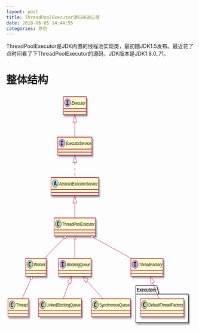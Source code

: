 ```yaml
---
layout: post
title: ThreadPoolExecutor源码阅读心得 
date: 2018-06-05 14:44:55
categories: 原创
---
```



ThreadPoolExecutor是JDK内置的线程池实现类，最初随JDK1.5发布。最近花了点时间看了下ThreadPoolExecutor的源码，JDK版本是JDK1.8.0_71。

# 整体结构

<div class="plantuml-diagram"><!--?xml version="1.0" encoding="UTF-8" standalone="no"?--><svg xmlns="http://www.w3.org/2000/svg" xmlns:xlink="http://www.w3.org/1999/xlink" contentscripttype="application/ecmascript" contentstyletype="text/css" height="624px" preserveAspectRatio="none" style="width:673px;height:624px;" version="1.1" viewBox="0 0 673 624" width="673px" zoomAndPan="magnify"><defs><filter height="300%" id="f187kkkrhf1647" width="300%" x="-1" y="-1"><feGaussianBlur result="blurOut" stdDeviation="2.0"></feGaussianBlur><feColorMatrix in="blurOut" result="blurOut2" type="matrix" values="0 0 0 0 0 0 0 0 0 0 0 0 0 0 0 0 0 0 .4 0"></feColorMatrix><feOffset dx="4.0" dy="4.0" in="blurOut2" result="blurOut3"></feOffset><feBlend in="SourceGraphic" in2="blurOut3" mode="normal"></feBlend></filter></defs><g><!--cluster Executors--><polygon fill="#FFFFFF" filter="url(#f187kkkrhf1647)" points="463,513,538,513,545,535.4883,651,535.4883,651,612,463,612,463,513" style="stroke: #000000; stroke-width: 1.5;"></polygon><line style="stroke: #000000; stroke-width: 1.5;" x1="463" x2="545" y1="535.4883" y2="535.4883"></line><text fill="#000000" font-family="sans-serif" font-size="14" font-weight="bold" lengthAdjust="spacingAndGlyphs" textLength="69" x="467" y="528.5352">Executors</text><!--class Executors.DefaultThreadFactory--><rect fill="#FEFECE" filter="url(#f187kkkrhf1647)" height="48" id="Executors.DefaultThreadFactory" style="stroke: #A80036; stroke-width: 1.5;" width="156" x="479" y="548"></rect><ellipse cx="494" cy="564" fill="#ADD1B2" rx="11" ry="11" style="stroke: #A80036; stroke-width: 1.0;"></ellipse><path d="M496.9731,569.6431 Q496.3921,569.9419 495.7529,570.0913 Q495.1138,570.2407 494.4082,570.2407 Q491.9014,570.2407 490.5815,568.5889 Q489.2617,566.937 489.2617,563.8159 Q489.2617,560.6865 490.5815,559.0347 Q491.9014,557.3828 494.4082,557.3828 Q495.1138,557.3828 495.7612,557.5322 Q496.4087,557.6816 496.9731,557.9805 L496.9731,560.7031 Q496.3423,560.1221 495.7488,559.8523 Q495.1553,559.5825 494.5244,559.5825 Q493.1797,559.5825 492.4949,560.6492 Q491.8101,561.7158 491.8101,563.8159 Q491.8101,565.9077 492.4949,566.9744 Q493.1797,568.041 494.5244,568.041 Q495.1553,568.041 495.7488,567.7712 Q496.3423,567.5015 496.9731,566.9204 Z "></path><text fill="#000000" font-family="sans-serif" font-size="12" lengthAdjust="spacingAndGlyphs" textLength="124" x="508" y="568.5352">DefaultThreadFactory</text><line style="stroke: #A80036; stroke-width: 1.5;" x1="480" x2="634" y1="580" y2="580"></line><line style="stroke: #A80036; stroke-width: 1.5;" x1="480" x2="634" y1="588" y2="588"></line><!--class LinkedBlockingQueue--><rect fill="#FEFECE" filter="url(#f187kkkrhf1647)" height="48" id="LinkedBlockingQueue" style="stroke: #A80036; stroke-width: 1.5;" width="154" x="115" y="548"></rect><ellipse cx="130" cy="564" fill="#ADD1B2" rx="11" ry="11" style="stroke: #A80036; stroke-width: 1.0;"></ellipse><path d="M132.9731,569.6431 Q132.3921,569.9419 131.7529,570.0913 Q131.1138,570.2407 130.4082,570.2407 Q127.9014,570.2407 126.5815,568.5889 Q125.2617,566.937 125.2617,563.8159 Q125.2617,560.6865 126.5815,559.0347 Q127.9014,557.3828 130.4082,557.3828 Q131.1138,557.3828 131.7612,557.5322 Q132.4087,557.6816 132.9731,557.9805 L132.9731,560.7031 Q132.3423,560.1221 131.7488,559.8523 Q131.1553,559.5825 130.5244,559.5825 Q129.1797,559.5825 128.4949,560.6492 Q127.8101,561.7158 127.8101,563.8159 Q127.8101,565.9077 128.4949,566.9744 Q129.1797,568.041 130.5244,568.041 Q131.1553,568.041 131.7488,567.7712 Q132.3423,567.5015 132.9731,566.9204 Z "></path><text fill="#000000" font-family="sans-serif" font-size="12" lengthAdjust="spacingAndGlyphs" textLength="122" x="144" y="568.5352">LinkedBlockingQueue</text><line style="stroke: #A80036; stroke-width: 1.5;" x1="116" x2="268" y1="580" y2="580"></line><line style="stroke: #A80036; stroke-width: 1.5;" x1="116" x2="268" y1="588" y2="588"></line><!--class SynchronousQueue--><rect fill="#FEFECE" filter="url(#f187kkkrhf1647)" height="48" id="SynchronousQueue" style="stroke: #A80036; stroke-width: 1.5;" width="140" x="304" y="548"></rect><ellipse cx="319" cy="564" fill="#ADD1B2" rx="11" ry="11" style="stroke: #A80036; stroke-width: 1.0;"></ellipse><path d="M321.9731,569.6431 Q321.3921,569.9419 320.7529,570.0913 Q320.1138,570.2407 319.4082,570.2407 Q316.9014,570.2407 315.5815,568.5889 Q314.2617,566.937 314.2617,563.8159 Q314.2617,560.6865 315.5815,559.0347 Q316.9014,557.3828 319.4082,557.3828 Q320.1138,557.3828 320.7612,557.5322 Q321.4087,557.6816 321.9731,557.9805 L321.9731,560.7031 Q321.3423,560.1221 320.7488,559.8523 Q320.1553,559.5825 319.5244,559.5825 Q318.1797,559.5825 317.4949,560.6492 Q316.8101,561.7158 316.8101,563.8159 Q316.8101,565.9077 317.4949,566.9744 Q318.1797,568.041 319.5244,568.041 Q320.1553,568.041 320.7488,567.7712 Q321.3423,567.5015 321.9731,566.9204 Z "></path><text fill="#000000" font-family="sans-serif" font-size="12" lengthAdjust="spacingAndGlyphs" textLength="108" x="333" y="568.5352">SynchronousQueue</text><line style="stroke: #A80036; stroke-width: 1.5;" x1="305" x2="443" y1="580" y2="580"></line><line style="stroke: #A80036; stroke-width: 1.5;" x1="305" x2="443" y1="588" y2="588"></line><!--class Thread--><rect fill="#FEFECE" filter="url(#f187kkkrhf1647)" height="48" id="Thread" style="stroke: #A80036; stroke-width: 1.5;" width="74" x="6" y="548"></rect><ellipse cx="21" cy="564" fill="#ADD1B2" rx="11" ry="11" style="stroke: #A80036; stroke-width: 1.0;"></ellipse><path d="M23.9731,569.6431 Q23.3921,569.9419 22.7529,570.0913 Q22.1138,570.2407 21.4082,570.2407 Q18.9014,570.2407 17.5815,568.5889 Q16.2617,566.937 16.2617,563.8159 Q16.2617,560.6865 17.5815,559.0347 Q18.9014,557.3828 21.4082,557.3828 Q22.1138,557.3828 22.7612,557.5322 Q23.4087,557.6816 23.9731,557.9805 L23.9731,560.7031 Q23.3423,560.1221 22.7488,559.8523 Q22.1553,559.5825 21.5244,559.5825 Q20.1797,559.5825 19.4949,560.6492 Q18.8101,561.7158 18.8101,563.8159 Q18.8101,565.9077 19.4949,566.9744 Q20.1797,568.041 21.5244,568.041 Q22.1553,568.041 22.7488,567.7712 Q23.3423,567.5015 23.9731,566.9204 Z "></path><text fill="#000000" font-family="sans-serif" font-size="12" lengthAdjust="spacingAndGlyphs" textLength="42" x="35" y="568.5352">Thread</text><line style="stroke: #A80036; stroke-width: 1.5;" x1="7" x2="79" y1="580" y2="580"></line><line style="stroke: #A80036; stroke-width: 1.5;" x1="7" x2="79" y1="588" y2="588"></line><!--class Worker--><rect fill="#FEFECE" filter="url(#f187kkkrhf1647)" height="48" id="Worker" style="stroke: #A80036; stroke-width: 1.5;" width="73" x="69.5" y="440"></rect><ellipse cx="84.5" cy="456" fill="#ADD1B2" rx="11" ry="11" style="stroke: #A80036; stroke-width: 1.0;"></ellipse><path d="M87.4731,461.6431 Q86.8921,461.9419 86.2529,462.0913 Q85.6138,462.2407 84.9082,462.2407 Q82.4014,462.2407 81.0815,460.5889 Q79.7617,458.937 79.7617,455.8159 Q79.7617,452.6865 81.0815,451.0347 Q82.4014,449.3828 84.9082,449.3828 Q85.6138,449.3828 86.2612,449.5322 Q86.9087,449.6816 87.4731,449.9805 L87.4731,452.7031 Q86.8423,452.1221 86.2488,451.8523 Q85.6553,451.5825 85.0244,451.5825 Q83.6797,451.5825 82.9949,452.6492 Q82.3101,453.7158 82.3101,455.8159 Q82.3101,457.9077 82.9949,458.9744 Q83.6797,460.041 85.0244,460.041 Q85.6553,460.041 86.2488,459.7712 Q86.8423,459.5015 87.4731,458.9204 Z "></path><text fill="#000000" font-family="sans-serif" font-size="12" lengthAdjust="spacingAndGlyphs" textLength="41" x="98.5" y="460.5352">Worker</text><line style="stroke: #A80036; stroke-width: 1.5;" x1="70.5" x2="141.5" y1="472" y2="472"></line><line style="stroke: #A80036; stroke-width: 1.5;" x1="70.5" x2="141.5" y1="480" y2="480"></line><!--class BlockingQueue--><rect fill="#FEFECE" filter="url(#f187kkkrhf1647)" height="48" id="BlockingQueue" style="stroke: #A80036; stroke-width: 1.5;" width="116" x="187" y="440"></rect><ellipse cx="202" cy="456" fill="#B4A7E5" rx="11" ry="11" style="stroke: #A80036; stroke-width: 1.0;"></ellipse><path d="M197.9277,451.7651 L197.9277,449.6069 L205.3071,449.6069 L205.3071,451.7651 L202.8418,451.7651 L202.8418,459.8418 L205.3071,459.8418 L205.3071,462 L197.9277,462 L197.9277,459.8418 L200.3931,459.8418 L200.3931,451.7651 Z "></path><text fill="#000000" font-family="sans-serif" font-size="12" font-style="italic" lengthAdjust="spacingAndGlyphs" textLength="84" x="216" y="460.5352">BlockingQueue</text><line style="stroke: #A80036; stroke-width: 1.5;" x1="188" x2="302" y1="472" y2="472"></line><line style="stroke: #A80036; stroke-width: 1.5;" x1="188" x2="302" y1="480" y2="480"></line><!--class ThreadFactory--><rect fill="#FEFECE" filter="url(#f187kkkrhf1647)" height="48" id="ThreadFactory" style="stroke: #A80036; stroke-width: 1.5;" width="115" x="445.5" y="440"></rect><ellipse cx="460.5" cy="456" fill="#B4A7E5" rx="11" ry="11" style="stroke: #A80036; stroke-width: 1.0;"></ellipse><path d="M456.4277,451.7651 L456.4277,449.6069 L463.8071,449.6069 L463.8071,451.7651 L461.3418,451.7651 L461.3418,459.8418 L463.8071,459.8418 L463.8071,462 L456.4277,462 L456.4277,459.8418 L458.8931,459.8418 L458.8931,451.7651 Z "></path><text fill="#000000" font-family="sans-serif" font-size="12" font-style="italic" lengthAdjust="spacingAndGlyphs" textLength="83" x="474.5" y="460.5352">ThreadFactory</text><line style="stroke: #A80036; stroke-width: 1.5;" x1="446.5" x2="559.5" y1="472" y2="472"></line><line style="stroke: #A80036; stroke-width: 1.5;" x1="446.5" x2="559.5" y1="480" y2="480"></line><!--class ThreadPoolExecutor--><rect fill="#FEFECE" filter="url(#f187kkkrhf1647)" height="48" id="ThreadPoolExecutor" style="stroke: #A80036; stroke-width: 1.5;" width="148" x="171" y="332"></rect><ellipse cx="186" cy="348" fill="#ADD1B2" rx="11" ry="11" style="stroke: #A80036; stroke-width: 1.0;"></ellipse><path d="M188.9731,353.6431 Q188.3921,353.9419 187.7529,354.0913 Q187.1138,354.2407 186.4082,354.2407 Q183.9014,354.2407 182.5815,352.5889 Q181.2617,350.937 181.2617,347.8159 Q181.2617,344.6865 182.5815,343.0347 Q183.9014,341.3828 186.4082,341.3828 Q187.1138,341.3828 187.7612,341.5322 Q188.4087,341.6816 188.9731,341.9805 L188.9731,344.7031 Q188.3423,344.1221 187.7488,343.8523 Q187.1553,343.5825 186.5244,343.5825 Q185.1797,343.5825 184.4949,344.6492 Q183.8101,345.7158 183.8101,347.8159 Q183.8101,349.9077 184.4949,350.9744 Q185.1797,352.041 186.5244,352.041 Q187.1553,352.041 187.7488,351.7712 Q188.3423,351.5015 188.9731,350.9204 Z "></path><text fill="#000000" font-family="sans-serif" font-size="12" lengthAdjust="spacingAndGlyphs" textLength="116" x="200" y="352.5352">ThreadPoolExecutor</text><line style="stroke: #A80036; stroke-width: 1.5;" x1="172" x2="318" y1="364" y2="364"></line><line style="stroke: #A80036; stroke-width: 1.5;" x1="172" x2="318" y1="372" y2="372"></line><!--class AbstractExecutorService--><rect fill="#FEFECE" filter="url(#f187kkkrhf1647)" height="48" id="AbstractExecutorService" style="stroke: #A80036; stroke-width: 1.5;" width="170" x="160" y="224"></rect><ellipse cx="175" cy="240" fill="#A9DCDF" rx="11" ry="11" style="stroke: #A80036; stroke-width: 1.0;"></ellipse><path d="M175.1133,235.3481 L173.9595,240.4199 L176.2754,240.4199 Z M173.6191,233.1069 L176.6157,233.1069 L179.9609,245.5 L177.5122,245.5 L176.7485,242.437 L173.4697,242.437 L172.7227,245.5 L170.2739,245.5 Z "></path><text fill="#000000" font-family="sans-serif" font-size="12" font-style="italic" lengthAdjust="spacingAndGlyphs" textLength="138" x="189" y="244.5352">AbstractExecutorService</text><line style="stroke: #A80036; stroke-width: 1.5;" x1="161" x2="329" y1="256" y2="256"></line><line style="stroke: #A80036; stroke-width: 1.5;" x1="161" x2="329" y1="264" y2="264"></line><!--class ExecutorService--><rect fill="#FEFECE" filter="url(#f187kkkrhf1647)" height="48" id="ExecutorService" style="stroke: #A80036; stroke-width: 1.5;" width="122" x="184" y="116"></rect><ellipse cx="199" cy="132" fill="#B4A7E5" rx="11" ry="11" style="stroke: #A80036; stroke-width: 1.0;"></ellipse><path d="M194.9277,127.7651 L194.9277,125.6069 L202.3071,125.6069 L202.3071,127.7651 L199.8418,127.7651 L199.8418,135.8418 L202.3071,135.8418 L202.3071,138 L194.9277,138 L194.9277,135.8418 L197.3931,135.8418 L197.3931,127.7651 Z "></path><text fill="#000000" font-family="sans-serif" font-size="12" font-style="italic" lengthAdjust="spacingAndGlyphs" textLength="90" x="213" y="136.5352">ExecutorService</text><line style="stroke: #A80036; stroke-width: 1.5;" x1="185" x2="305" y1="148" y2="148"></line><line style="stroke: #A80036; stroke-width: 1.5;" x1="185" x2="305" y1="156" y2="156"></line><!--class Executor--><rect fill="#FEFECE" filter="url(#f187kkkrhf1647)" height="48" id="Executor" style="stroke: #A80036; stroke-width: 1.5;" width="82" x="204" y="8"></rect><ellipse cx="219" cy="24" fill="#B4A7E5" rx="11" ry="11" style="stroke: #A80036; stroke-width: 1.0;"></ellipse><path d="M214.9277,19.7651 L214.9277,17.6069 L222.3071,17.6069 L222.3071,19.7651 L219.8418,19.7651 L219.8418,27.8418 L222.3071,27.8418 L222.3071,30 L214.9277,30 L214.9277,27.8418 L217.3931,27.8418 L217.3931,19.7651 Z "></path><text fill="#000000" font-family="sans-serif" font-size="12" font-style="italic" lengthAdjust="spacingAndGlyphs" textLength="50" x="233" y="28.5352">Executor</text><line style="stroke: #A80036; stroke-width: 1.5;" x1="205" x2="285" y1="40" y2="40"></line><line style="stroke: #A80036; stroke-width: 1.5;" x1="205" x2="285" y1="48" y2="48"></line><!--link Executor to ExecutorService--><path d="M245,76.024 C245,89.579 245,104.038 245,115.678 " fill="none" id="Executor-ExecutorService" style="stroke: #A80036; stroke-width: 1.0;"></path><polygon fill="none" points="238,76,245,56,252,76,238,76" style="stroke: #A80036; stroke-width: 1.0;"></polygon><!--link ExecutorService to AbstractExecutorService--><path d="M245,184.024 C245,197.579 245,212.038 245,223.678 " fill="none" id="ExecutorService-AbstractExecutorService" style="stroke: #A80036; stroke-width: 1.0; stroke-dasharray: 7.0,7.0;"></path><polygon fill="none" points="238,184,245,164,252,184,238,184" style="stroke: #A80036; stroke-width: 1.0;"></polygon><!--link AbstractExecutorService to ThreadPoolExecutor--><path d="M245,292.024 C245,305.579 245,320.038 245,331.678 " fill="none" id="AbstractExecutorService-ThreadPoolExecutor" style="stroke: #A80036; stroke-width: 1.0;"></path><polygon fill="none" points="238,292,245,272,252,292,238,292" style="stroke: #A80036; stroke-width: 1.0;"></polygon><!--link ThreadPoolExecutor to ThreadFactory--><path d="M313.244,385.038 C354.872,402.141 407.438,423.738 446.682,439.862 " fill="none" id="ThreadPoolExecutor-ThreadFactory" style="stroke: #A80036; stroke-width: 1.0;"></path><polygon fill="#FFFFFF" points="300.982,380,305.0118,385.98,312.0818,384.5602,308.0519,378.5802,300.982,380" style="stroke: #A80036; stroke-width: 1.0;"></polygon><!--link ThreadPoolExecutor to BlockingQueue--><path d="M245,393.338 C245,408.681 245,426.098 245,439.678 " fill="none" id="ThreadPoolExecutor-BlockingQueue" style="stroke: #A80036; stroke-width: 1.0;"></path><polygon fill="#FFFFFF" points="245,380,241,386,245,392,249,386,245,380" style="stroke: #A80036; stroke-width: 1.0;"></polygon><!--link ThreadPoolExecutor to Worker--><path d="M204.307,388.032 C182.659,404.541 156.48,424.504 136.582,439.678 " fill="none" id="ThreadPoolExecutor-Worker" style="stroke: #A80036; stroke-width: 1.0;"></path><polygon fill="#FFFFFF" points="214.839,380,207.6424,380.4571,205.2964,387.2759,212.493,386.8188,214.839,380" style="stroke: #A80036; stroke-width: 1.0;"></polygon><!--link BlockingQueue to SynchronousQueue--><path d="M288.652,500.869 C307.462,516.325 328.922,533.9595 345.618,547.6784 " fill="none" id="BlockingQueue-SynchronousQueue" style="stroke: #A80036; stroke-width: 1.0;"></path><polygon fill="none" points="283.999,506.106,272.991,488,292.888,495.289,283.999,506.106" style="stroke: #A80036; stroke-width: 1.0;"></polygon><!--link BlockingQueue to LinkedBlockingQueue--><path d="M224.453,506.094 C217.402,520.196 209.758,535.4838 203.661,547.6784 " fill="none" id="BlockingQueue-LinkedBlockingQueue" style="stroke: #A80036; stroke-width: 1.0;"></path><polygon fill="none" points="218.294,502.758,233.5,488,230.816,509.019,218.294,502.758" style="stroke: #A80036; stroke-width: 1.0;"></polygon><!--link Worker to Thread--><path d="M85.5129,499.47 C76.1326,515.253 65.2617,533.5437 56.8609,547.6784 " fill="none" id="Worker-Thread" style="stroke: #A80036; stroke-width: 1.0;"></path><polygon fill="#FFFFFF" points="92.3299,488,85.826,491.1143,86.1992,498.3157,92.7031,495.2014,92.3299,488" style="stroke: #A80036; stroke-width: 1.0;"></polygon><!--link ThreadFactory to Executors.DefaultThreadFactory--><path d="M523.934,506.094 C531.119,520.196 538.907,535.4838 545.119,547.6784 " fill="none" id="ThreadFactory-Executors.DefaultThreadFactory" style="stroke: #A80036; stroke-width: 1.0;"></path><polygon fill="none" points="517.558,508.999,514.717,488,530.033,502.644,517.558,508.999" style="stroke: #A80036; stroke-width: 1.0;"></polygon><!--
@startuml

class LinkedBlockingQueue
class SynchronousQueue
class Thread
class Worker
interface BlockingQueue
interface ThreadFactory
class ThreadPoolExecutor 
abstract class AbstractExecutorService
interface ExecutorService 
interface Executor 
 
Executor <|- - ExecutorService
ExecutorService <|.. AbstractExecutorService
AbstractExecutorService <|- - ThreadPoolExecutor 
ThreadPoolExecutor o- - ThreadFactory  
ThreadPoolExecutor o- - BlockingQueue  
ThreadPoolExecutor o- - Worker   
BlockingQueue <|- - SynchronousQueue 
BlockingQueue <|- - LinkedBlockingQueue 
Worker o- - Thread  
ThreadFactory <|- - Executors.DefaultThreadFactory  

@enduml

PlantUML version 1.2018.03(Fri Apr 06 00:59:15 CST 2018)
(GPL source distribution)
Java Runtime: Java(TM) SE Runtime Environment
JVM: Java HotSpot(TM) 64-Bit Server VM
Java Version: 10.0.1+10
Operating System: Mac OS X
OS Version: 10.13.2
Default Encoding: UTF-8
Language: zh
Country: CN
--></g></svg></div>

上面这张图展示了ThreadPoolExecutor的一个大致的类结构。ThreadPoolExecutor当然依赖很多类，但最主要的还是三个大类ThreadFactory、BlockingQueue、Thread：

* ThreadFactory。主要定义了创建线程的方式。这一块，用户可以自己定义线程的创建行为，例如调整线程的栈大小等。这应该是设计模式里的模版模式。
* BlockingQueue。用来存放用户提交的、尚未开始执行的Runnable任务。当然BlockingQueue也未必真的有存储容量，例如SynchronousQueue。
* Thread。线程池里当然有线程，这是句废话。不过ThreadPoolExecutor把Thread封装在一个私有类Worker里面。ThreadPoolExecutor和Worker既保持了良好的封装性，又是紧耦合。这一点不确定好还是不好，应该再体会体会。

# 创建方式

JDK在Executors类里面提供了若干工厂方法，可以方便地创建线程池。其中和ThreadPoolExecutor关联的工厂方法有：

* newSingleThreadExecutor：创建单线程的线程池。主要用来实现异步调用。
* newFixedThreadPool：创建固定线程数量的线程池。主要用于处理计算密集型任务。
* newCachedThreadPool：这个线程池，能够按需创建线程。闲置的线程可以复用，避免创建开销。闲置超过60s的线程会被回收。主要用于处理能够快速返回的IO密集型任务。

ScheduledThreadPoolExecutor是ThreadPoolExecutor的子类，可以实现周期性的执行任务，这里暂不涉及。

这些工厂方法虽然方便，但是在业界被吐槽。《阿里Java编码规范》指出这些工厂方法的没什么可变参数，没什么调优的余地，而且自身的参数也不直观。试想一下，如果CachedThreadPool遇到密集的IO请求任务时，线程不断创建，最后会不会内存溢出呢？对于FixedThreadPool，如果任务量并不大，时刻保持固定数量的线程是不是有点浪费资源呢？所以说，创建线程池的最好的方法还是直接用ThreadPoolExecutor的构造器方法。

ThreadPoolExecutor的构造器有这些参数：

* corePoolSize：线程池核心线程数量。
* maximumPoolSize：线程池最大线程数量。
* keepAliveTime：线程的闲置时间。
* unit：线程限制时间单位。
* workQueue：线程工作队列。
* threadFactory：线程工厂。
* RejectedExecutionHandler：RejectedExecution的捕获器。

# 运行时行为

ThreadPoolExecutor把所管理的线程分为两类。一类是核心线程，一类是非核心线程。

当一个ThreadPoolExecutor刚刚创建出来的时候，里面没有任何正在运行的线程。当开始提交任务的时候，线程池会首先创建核心线程。即是当前有闲置线程，如果线程总数低于corePoolSize，那么依然会创建新的线程来运行任务。这个阶段可以视为线程池处于“热身”阶段。ThreadPoolExecutor也提供了prestartCoreThread、ensurePrestart、prestartAllCoreThreads三个方法来手动实现“无任务热身”。

当线程总数达到corePoolSize同时所有线程都在运行时，继续提交的任务，就会交给workQueue来处理。其实调用的就是workQueue的offer方法。通常是将任务留在队列里面，开始排队。

随着任务持续提交，当队列中任务达到最大值的时候，线程池开始创建新的线程，来处理队列中的任务。随着线程不增加，当线程总数达到maximumPoolSize时，继续提交的任务会被线程池拒绝，抛出RejectedExecutionException运行时异常。默认情况下，异常交由任务提交方来处理。但是，用户也可以自定义RejectedExecutionHandler来统一处理该异常。

当任务处理完毕后，线程就会闲置起来。一直闲置着当然不是个事儿。线程会闲置keepAliveTime时间，随后销毁回收。

默认情况下，核心线程不会因为闲置超时而被回收。但这可以通过allowCoreThreadTimeOut方法来修改设置。

总的来讲，ThreadPoolExecutor会**积极**创建**核心线程**，对于**非核心线程**则是**消极**创建。

保持足够数量的核心线程是出于及时响应任务提交的需要。这个很好理解。

但是，消极创建非核心线程就不好理解了。我一直觉得，池内线程的数量应该与队列里的任务数量保持一种台阶式的准线性关系比较好。随着队列任务的增加，逐渐增加线程数量，这样系统能够保持在一个稳定的状态，比来回变化的线程数量和任务数量，应当更有利于GC的表现。当然了，这一块一直没有真正的去测试一下，就留作以后的一个课题吧。

# 源码阅读心得

这里说下我觉得值得注意的几点。

## 线程池状态管理

ThreadPoolExecutor对象有五个运行状态，使用int来表示：

状态                 |   二进制数值                                                  |   意义
  :--:                 |    :--:                                                             |   :--:
RUNNING        |   11100000000000000000000000000000  |  正常运行
SHUTDOWN    |   00000000000000000000000000000000  |  不再接受新任务，但仍然在处理队列中的任务
STOP              |   00100000000000000000000000000000  |  不接受新任务，不处理队列任务，终止正在处理的任务
TIDYING          |   01000000000000000000000000000000  |  所有任务终止，线程数量归零
TERMINATED  |   01100000000000000000000000000000  |  terminated()方法执行完毕

1. RUNNING状态可以到达SHUTDOWN状态，也可以直接到达STOP状态。
2. 当然SHUTDOWN状态，也可以到达STOP状态。
3. SHUTDOWN状态和STOP状态都可以到达TIDYING状态。
4. TIDYING状态只能到达TERMINATED状态。

Java中整形变量最大是32个bit。ThreadPoolExecutor使用了最高的3个bit来表示当前线程池的状态，低位的29个bit用来表示当前池内的线程数。所以说，ThreadPoolExecutor支持的最大线程数为2^29=536_870_911。5亿多，想来应该是够用了。

ThreadPoolExecutor使用一个AtomicInteger变量来维护线程池状态。使用原子类型可以保证该变量能够高效的并发修改（相比于锁对象）并及时发布（这个有点类似于volatile的作用）。

ThreadPoolExecutor通过位的求或、求与、求反来实现对线程池状态和线程数量的查询。位运算，相比于算术运算，有更好的执行效率。这个可以好好研究下。

## 无阻塞算法的使用

ThreadPoolExecutor对象调用私有的addWorker方法来创建线程。

这个方法的内部最先是一个两层嵌套的for循环（labeled for-loop）。

```Java
private boolean addWorker(Runnable firstTask, boolean core) {
        retry:
        for (;;) {
            int c = ctl.get();
            int rs = runStateOf(c);

            // Check if queue empty only if necessary.
            if (rs >= SHUTDOWN &&
                ! (rs == SHUTDOWN &&
                   firstTask == null &&
                   ! workQueue.isEmpty()))
                return false;

            for (;;) {
                int wc = workerCountOf(c);
                if (wc >= CAPACITY ||
                    wc >= (core ? corePoolSize : maximumPoolSize))
                    return false;
                if (compareAndIncrementWorkerCount(c))
                    break retry;
                c = ctl.get();  // Re-read ctl
                if (runStateOf(c) != rs)
                    continue retry;
                // else CAS failed due to workerCount change; retry inner loop
            }
        }
    ...
}
```

外部循环带有一个`retry`标签，而内部循环可以是正常退出，也可以是在外层循环框架下执行break、continue动作。这个语法很少用到，但在某些场景下会很有用，值得记一笔。

其实观察一下内层循环里，要想能够打破循环，继续执行下面的内容，必须成功的完成函数compareAndIncrementWorkerCount调用。这个方法是对线程池状态变量的原子化替换。多个外部线程同时调用该函数的时候，有且只会有一个线程成功执行，然后继续增加内部线程。成功完成原子量变更的前提是，从读取初始值、完成新值计算到准备变更之间，该原子量不能有变化，否则就会重现执行外层循环。

这实际上是一种乐观的无锁算法。

乐观的意思是，函数的执行倾向于认为变量的并发修改频率不大，自己总能足够快的完成函数执行。

无锁，就很好理解了。各个线程不需要阻塞在锁对象上。如果一次执行失败，那就再来一次好了。少量for循环的开销比若干线程的阻塞和唤醒所带来的开销划算多了。

其实注意观察一下，这个方法和ReentrantLock类的tryLock方法都是乐观算法。两者共同的套路是，**无限循环中包含一个试错条件**，也就是使用一个原子变量的CAS(Coompare & Swap)操作作为成功与否的标记。如果成功，就会退出循环；如果失败，就会再循环一次。

在并发量不够高的场景下，无阻塞算法可以显著降低同步开销，与使用锁的算法相比，有更高的吞吐量。但是，如果并发量极高的时候，有锁反而更好。因为在后者场景下，无阻塞算法会有很多轮无效for循环，反而不如有序地获取锁来的高效。其实，这个可以用道路交通来类比：在车流量不大的路口，环岛的通过率更高；但当车流量很大的时候，红绿灯的效率更高。

## 线程池对象的全局锁对象

ThreadPoolExecutor对象内部有一把全局锁。这把锁会在，调用内部线程增加或者回收的时候调用，也会在读取线程池状态的时候调用。因此要注意这之间内部存在的阻塞关系。

此外，设想一种场景。所有线程全都在运行，队列满负荷运行，外部还有任务持续提交。如果此时线程运行中大量的抛异常退出，那么线程池会不停的创建线程、处理线程退出，这个行为就会被全局锁阻塞，导致线程池的低效运转。

要小心这种情况的发生。


## 队列任务的获取

ThreadPoolExecutor对象通过BlockingQueue获取任务。正如其名，BlockingQueue是一种阻塞式的队列。ArrayBlockingQueue、LinkedBlockQueue、PriorityBlockingQueue使用显式的锁对象，保护每一次队列任务的读取和放置；而SynchronousQueue则是将访问线程排队park起来，然后依次唤醒（unpark）提交或者获取任务。

频繁的读取BlockingQueue里的任务，会造成池内线程消耗大量时间在队列内部的同步机制上。因此，为了降低同步开销的比例，队列内部的任务不易快速返回。而出于吞吐量的考虑，队列内部的任务又不易消耗过长时间。这两者需要小心的平衡。

JDK1.7引入了新的LinkedTransferQueue据说有更好的并发效率。这个随后得花时间看看。

## 不要中途修改基础参数

尽管ThreadPoolExecutor对象可以在对象运行过程中，实时地修改corePoolSize、keepAliveTime等参数。但是修改这些参数，会在内部interupt所有线程，包括正在运行的线程。通常情况下，一般的业务逻辑不大会特别的处理InterruptedException。所以应该尽量避免在运行时修改线程池设置参数。

